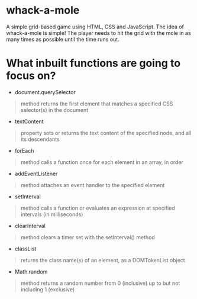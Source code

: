 # whack-a-mole

 A simple grid-based game using HTML, CSS and JavaScript. The idea of whack-a-mole is simple! The player needs to hit the grid with the mole in as many times as possible until the time runs out.
 
 # What inbuilt functions are going to focus on?
 - document.querySelector
 >  method returns the first element that matches a specified CSS selector(s) in the document
 - textContent
 > property sets or returns the text content of the specified node, and all its descendants
 - forEach
 > method calls a function once for each element in an array, in order
 - addEventListener
 > method attaches an event handler to the specified element
 - setInterval
 > method calls a function or evaluates an expression at specified intervals (in milliseconds)
 - clearInterval
 > method clears a timer set with the setInterval() method
 - classList
 > returns the class name(s) of an element, as a DOMTokenList object
 - Math.random
 > method returns a random number from 0 (inclusive) up to but not including 1 (exclusive)
 
 
